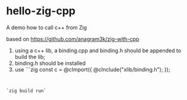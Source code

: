 # hello-zig-cpp
A demo how to call c++ from Zig

based on <https://github.com/anagram3k/zig-with-cpp>

1. using a c++ lib, a binding.cpp and binding.h should be appended to build the lib;
2. binding.h should be installed
3. use ```zig
const c = @cImport({
    @cInclude("xlib/binding.h");
});
``` in zig, and call binding things with c.*


`zig build run`
